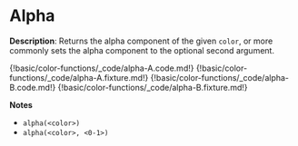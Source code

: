 # Alpha

__Description__: Returns the alpha component of the given `color`, or more commonly sets the alpha component to the optional second argument.

{!basic/color-functions/_code/alpha-A.code.md!}
{!basic/color-functions/_code/alpha-A.fixture.md!}
{!basic/color-functions/_code/alpha-B.code.md!}
{!basic/color-functions/_code/alpha-B.fixture.md!}

__Notes__

+ `alpha(<color>)`
+ `alpha(<color>, <0-1>)`

<div class="cf"></div>
<div class="end"></div>

